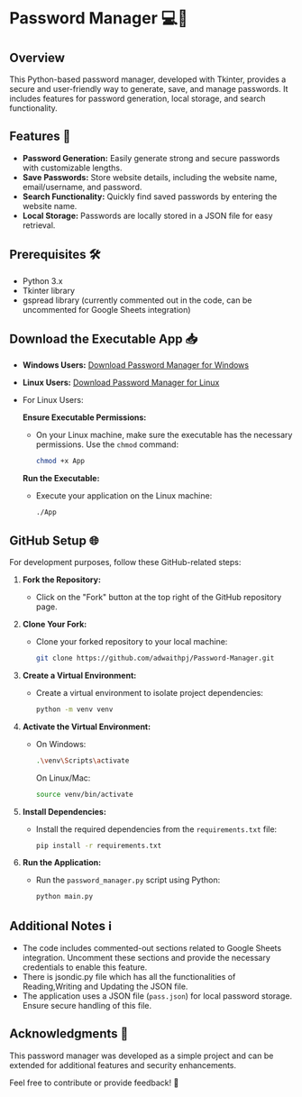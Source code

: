 # Password Manager 💻🔐

## Overview
This Python-based password manager, developed with Tkinter, provides a secure and user-friendly way to generate, save, and manage passwords. It includes features for password generation, local storage, and search functionality.

## Features 🚀
- **Password Generation:** Easily generate strong and secure passwords with customizable lengths.
- **Save Passwords:** Store website details, including the website name, email/username, and password.
- **Search Functionality:** Quickly find saved passwords by entering the website name.
- **Local Storage:** Passwords are locally stored in a JSON file for easy retrieval.

## Prerequisites 🛠️
- Python 3.x
- Tkinter library
- gspread library (currently commented out in the code, can be uncommented for Google Sheets integration)

## Download the Executable App 📥
- **Windows Users:** [Download Password Manager for Windows](https://github.com/adwaithpj/Password-Manager/releases/tag/Windows)
- **Linux Users:** [Download Password Manager for Linux](https://github.com/adwaithpj/Password-Manager/releases/tag/Linux)
-   For Linux Users:        

    **Ensure Executable Permissions:**
      - On your Linux machine, make sure the executable has the necessary permissions. Use the `chmod` command:
   
        ```bash
        chmod +x App
        ```
   
    **Run the Executable:**
      - Execute your application on the Linux machine:
   
        ```bash
        ./App
        ```

## GitHub Setup 🌐
For development purposes, follow these GitHub-related steps:

1. **Fork the Repository:**
   - Click on the "Fork" button at the top right of the GitHub repository page.
  
2. **Clone Your Fork:**
   - Clone your forked repository to your local machine:
     ```bash
     git clone https://github.com/adwaithpj/Password-Manager.git
     ```

3. **Create a Virtual Environment:**
   - Create a virtual environment to isolate project dependencies:
     ```bash
     python -m venv venv
     ```

4. **Activate the Virtual Environment:**
   - On Windows:
     ```bash
     .\venv\Scripts\activate
     ```
     On Linux/Mac:
     ```bash
     source venv/bin/activate
     ```

5. **Install Dependencies:**
   - Install the required dependencies from the `requirements.txt` file:
     ```bash
     pip install -r requirements.txt
     ```

6. **Run the Application:**
   - Run the `password_manager.py` script using Python:
     ```bash
     python main.py
     ```

## Additional Notes ℹ️
- The code includes commented-out sections related to Google Sheets integration. Uncomment these sections and provide the necessary credentials to enable this feature.
- There is jsondic.py file which has all the functionalities of Reading,Writing and Updating the JSON file.
- The application uses a JSON file (`pass.json`) for local password storage. Ensure secure handling of this file.

## Acknowledgments 🙌
This password manager was developed as a simple project and can be extended for additional features and security enhancements.

Feel free to contribute or provide feedback! 🌟



